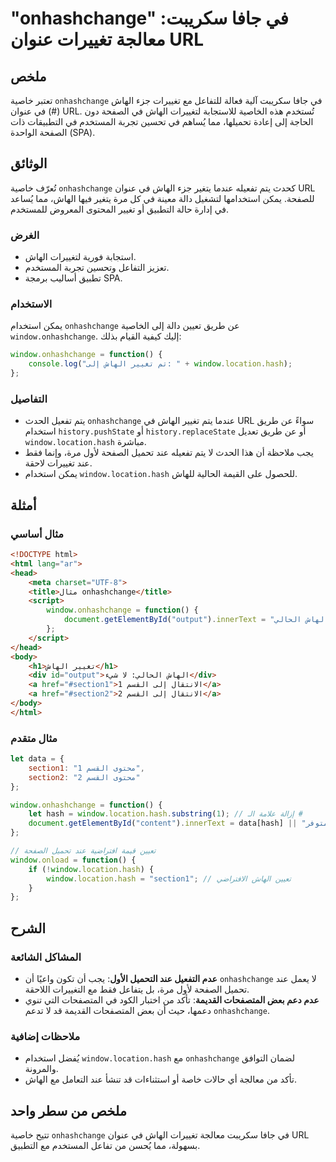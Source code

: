 <!--
Meta Description: # "onhashchange" في جافا سكريبت: معالجة تغييرات عنوان URL ## ملخص تعتبر خاصية `onhashchange` في جافا سكريبت آلية فعالة للتفاعل مع تغييرات جزء الهاش (#...
Meta Keywords: onhashchange, الهاش, window, hash, location
-->

# "onhashchange" في جافا سكريبت: معالجة تغييرات عنوان URL

## ملخص
تعتبر خاصية `onhashchange` في جافا سكريبت آلية فعالة للتفاعل مع تغييرات جزء الهاش (#) في عنوان URL. تُستخدم هذه الخاصية للاستجابة لتغييرات الهاش في الصفحة دون الحاجة إلى إعادة تحميلها، مما يُساهم في تحسين تجربة المستخدم في التطبيقات ذات الصفحة الواحدة (SPA).

## الوثائق
تُعرّف خاصية `onhashchange` كحدث يتم تفعيله عندما يتغير جزء الهاش في عنوان URL للصفحة. يمكن استخدامها لتشغيل دالة معينة في كل مرة يتغير فيها الهاش، مما يُساعد في إدارة حالة التطبيق أو تغيير المحتوى المعروض للمستخدم.

### الغرض
- استجابة فورية لتغييرات الهاش.
- تعزيز التفاعل وتحسين تجربة المستخدم.
- تطبيق أساليب برمجة SPA.

### الاستخدام
يمكن استخدام `onhashchange` عن طريق تعيين دالة إلى الخاصية `window.onhashchange`. إليك كيفية القيام بذلك:

```javascript
window.onhashchange = function() {
    console.log("تم تغيير الهاش إلى: " + window.location.hash);
};
```

### التفاصيل
- يتم تفعيل الحدث `onhashchange` عندما يتم تغيير الهاش في URL سواءً عن طريق استخدام `history.pushState` أو `history.replaceState` أو عن طريق تعديل `window.location.hash` مباشرة.
- يجب ملاحظة أن هذا الحدث لا يتم تفعيله عند تحميل الصفحة لأول مرة، وإنما فقط عند تغييرات لاحقة.
- يمكن استخدام `window.location.hash` للحصول على القيمة الحالية للهاش.

## أمثلة
### مثال أساسي
```html
<!DOCTYPE html>
<html lang="ar">
<head>
    <meta charset="UTF-8">
    <title>مثال onhashchange</title>
    <script>
        window.onhashchange = function() {
            document.getElementById("output").innerText = "الهاش الحالي: " + window.location.hash;
        };
    </script>
</head>
<body>
    <h1>تغيير الهاش</h1>
    <div id="output">الهاش الحالي: لا شيء</div>
    <a href="#section1">الانتقال إلى القسم 1</a>
    <a href="#section2">الانتقال إلى القسم 2</a>
</body>
</html>
```

### مثال متقدم
```javascript
let data = {
    section1: "محتوى القسم 1",
    section2: "محتوى القسم 2"
};

window.onhashchange = function() {
    let hash = window.location.hash.substring(1); // إزالة علامة الـ #
    document.getElementById("content").innerText = data[hash] || "المحتوى غير متوفر";
};

// تعيين قيمة افتراضية عند تحميل الصفحة
window.onload = function() {
    if (!window.location.hash) {
        window.location.hash = "section1"; // تعيين الهاش الافتراضي
    }
};
```

## الشرح
### المشاكل الشائعة
- **عدم التفعيل عند التحميل الأول**: يجب أن تكون واعيًا أن `onhashchange` لا يعمل عند تحميل الصفحة لأول مرة، بل يتفاعل فقط مع التغييرات اللاحقة.
- **عدم دعم بعض المتصفحات القديمة**: تأكد من اختبار الكود في المتصفحات التي تنوي دعمها، حيث أن بعض المتصفحات القديمة قد لا تدعم `onhashchange`.

### ملاحظات إضافية
- يُفضل استخدام `window.location.hash` مع `onhashchange` لضمان التوافق والمرونة.
- تأكد من معالجة أي حالات خاصة أو استثناءات قد تنشأ عند التعامل مع الهاش.

## ملخص من سطر واحد
تتيح خاصية `onhashchange` في جافا سكريبت معالجة تغييرات الهاش في عنوان URL بسهولة، مما يُحسن من تفاعل المستخدم مع التطبيق.